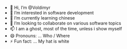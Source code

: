 - 👋 Hi, I’m @Voldimyr
- 👀 I’m interested in software development 
- 🌱 I’m currently learning chinese
- 💞️ I’m looking to collaborate on various software topics
- 📫 I am a ghost, most of the time, unless i show myself
- 😄 Pronouns: ... Who / Where
- ⚡ Fun fact: ... My hat is white

<!---
Voldimyr/Voldimyr is a ✨ special ✨ repository because its `README.md` (this file) appears on your GitHub profile.
You can click the Preview link to take a look at your changes.
--->
